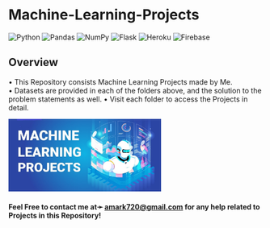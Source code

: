 # Machine-Learning-Projects
<img alt="Python" src="https://img.shields.io/badge/python%20-%2314354C.svg?&style=for-the-badge&logo=python&logoColor=white" height="6%" width="8%"/> <img alt="Pandas" src="https://img.shields.io/badge/pandas%20-%23150458.svg?&style=for-the-badge&logo=pandas&logoColor=white" height="6%" width="8%"/> <img alt="NumPy" src="https://img.shields.io/badge/numpy%20-%23013243.svg?&style=for-the-badge&logo=numpy&logoColor=white" height="3%" width="7.2%"/> <img alt="Flask" src="https://img.shields.io/badge/flask%20-%23000.svg?&style=for-the-badge&logo=flask&logoColor=white" height="3%" width="6.6%"/> <img alt="Heroku" src="https://img.shields.io/badge/heroku%20-%23430098.svg?&style=for-the-badge&logo=heroku&logoColor=white" height="3%" width="7.5%"/> 	<img alt="Firebase" src="https://img.shields.io/badge/firebase%20-%23039BE5.svg?&style=for-the-badge&logo=firebase" height="6%" width="8.2%"/>

## Overview
• This Repository consists Machine Learning Projects made by Me.<br/>
• Datasets are provided in each of the folders above, and the solution to the problem statements as well.
• Visit each folder to access the Projects in detail.

<img src="https://github.com/amark720/Amar-kumar/blob/master/ScreenShots/Machine%20Learning%20Project.jpg" alt="Landing Page" height="40%" width="60%">


#### Feel Free to contact me at➛ amark720@gmail.com for any help related to Projects in this Repository!
